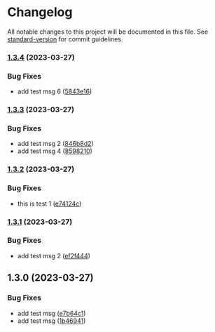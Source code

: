 # Changelog

All notable changes to this project will be documented in this file. See [standard-version](https://github.com/conventional-changelog/standard-version) for commit guidelines.

### [1.3.4](https://github.com/devinkulanjith/tag-test-new/compare/v1.3.3...v1.3.4) (2023-03-27)


### Bug Fixes

* add test msg 6 ([5843e16](https://github.com/devinkulanjith/tag-test-new/commit/5843e165233908522c892cff26bbf4e1ce83b5ec))

### [1.3.3](https://github.com/devinkulanjith/tag-test-new/compare/v1.3.2...v1.3.3) (2023-03-27)


### Bug Fixes

* add test msg 2 ([846b8d2](https://github.com/devinkulanjith/tag-test-new/commit/846b8d22d392bb5fee6fc171017d468462bbbd79))
* add test msg 4 ([8598210](https://github.com/devinkulanjith/tag-test-new/commit/859821091f94b18a6885d00864479d5bdad0b26c))

### [1.3.2](https://github.com/devinkulanjith/tag-test-new/compare/v1.3.1...v1.3.2) (2023-03-27)


### Bug Fixes

* this is test 1 ([e74124c](https://github.com/devinkulanjith/tag-test-new/commit/e74124cbc73cf186740d6e71297c30865a8abbf5))

### [1.3.1](https://github.com/devinkulanjith/tag-test-new/compare/v1.3.0...v1.3.1) (2023-03-27)


### Bug Fixes

* add test msg 2 ([ef2f444](https://github.com/devinkulanjith/tag-test-new/commit/ef2f4441250a0d698cd438b16248e1145ae08c3f))

## 1.3.0 (2023-03-27)


### Bug Fixes

* add test msg ([e7b64c1](https://github.com/devinkulanjith/tag-test-new/commit/e7b64c16e5a4f7ea00703877bbdb325c80a7684f))
* add test msg ([1b46941](https://github.com/devinkulanjith/tag-test-new/commit/1b46941a9b7d5a6de55e2199b30b31447fe78c02))

